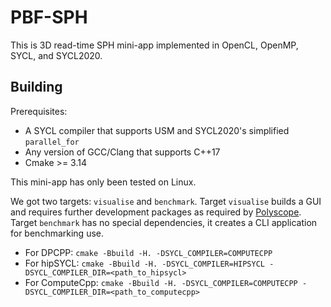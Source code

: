 PBF-SPH
=======

This is 3D read-time SPH mini-app implemented in OpenCL, OpenMP, SYCL, and SYCL2020.

## Building

Prerequisites:

* A SYCL compiler that supports USM and SYCL2020's simplified `parallel_for`
* Any version of GCC/Clang that supports C++17
* Cmake >= 3.14

This mini-app has only been tested on Linux.

We got two targets: `visualise` and `benchmark`. Target `visualise` builds a GUI and requires
further development packages as required by [Polyscope](https://polyscope.run/). Target `benchmark`
has no special dependencies, it creates a CLI application for benchmarking use.

 * For DPCPP:
   `cmake -Bbuild -H. -DSYCL_COMPILER=COMPUTECPP`
 * For hipSYCL:
    `cmake -Bbuild -H. -DSYCL_COMPILER=HIPSYCL -DSYCL_COMPILER_DIR=<path_to_hipsycl>`
 * For ComputeCpp:
   `cmake -Bbuild -H. -DSYCL_COMPILER=COMPUTECPP -DSYCL_COMPILER_DIR=<path_to_computecpp>`
